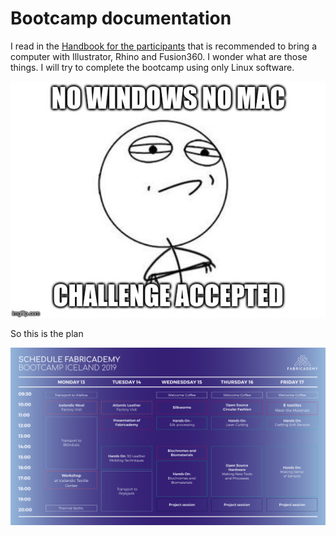 # Bootcamp documentation

I read in the [Handbook for the participants](http://fabricademy.fabcloud.io/bootcamp2019) that is recommended to bring a computer with Illustrator, Rhino and Fusion360. I wonder what are those things. I will try to complete the bootcamp using only Linux software.

![](img/challenge.jpg)

So this is the plan

![](img/fabricademy-bootcamp-2019-schedule.png)
